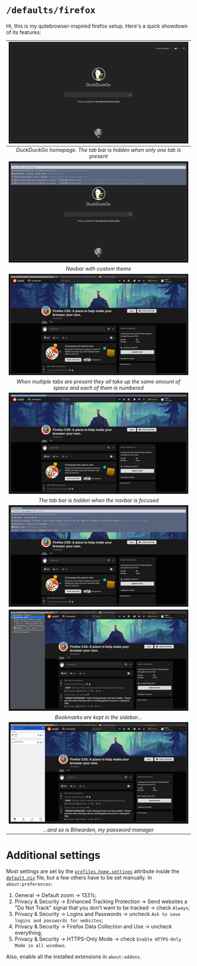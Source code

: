 # `/defaults/firefox`

Hi, this is my qutebrowser-inspired firefox setup. Here's a quick showdown of
its features:

| ![ddg-homepage](./screenshots/48o8mgrvihy51.png) |
|:--:|
| *DuckDuckGo homepage. The tab bar is hidden when only one tab is present* |
| ![navbar](./screenshots/1ohzbrrvihy51.png) |
| *Navbar with custom theme* |
| ![tabs](./screenshots/t0iethsvihy51.png) |
| *When multiple tabs are present they all take up the same amount of space and each of them is numbered* |
| ![tabbar-hidden](./screenshots/q5iao8tvihy51.png) |
| *The tab bar is hidden when the navbar is focused* |
| ![urls](./screenshots/0199t0svihy51.png) |
| ![bookmarks](./screenshots/fwf2b0tvihy51.png) |
| *Bookmarks are kept in the sidebar...* |
| ![bitwarden](./screenshots/a0aqbxsvihy51.png) |
| *...and so is Bitwarden, my password manager* |

# Additional settings

Most settings are set by the
[`profiles.home.settings`](https://github.com/noib3/dotfiles/blob/master/defaults/firefox/default.nix#L69-L91)
attribute inside the
[`default.nix`](https://github.com/noib3/dotfiles/blob/master/defaults/firefox/default.nix)
file, but a few others have to be set manually. In `about:preferences`:

1. General -> Default zoom -> 133%;
2. Privacy & Security -> Enhanced Tracking Protection -> Send websites a "Do
   Not Track" signal that you don’t want to be tracked -> check `Always`;
3. Privacy & Security -> Logins and Passwords -> uncheck `Ask to save logins
   and passwords for websites`;
4. Privacy & Security -> Firefox Data Collection and Use -> uncheck everything;
5. Privacy & Security -> HTTPS-Only Mode -> check `Enable HTTPS-Only Mode in
   all windows`.

Also, enable all the installed extensions in `about:addons`.
